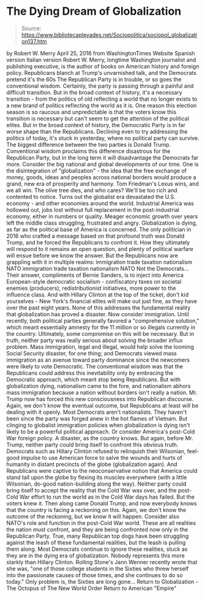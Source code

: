 # The Dying Dream of Globalization

> Source: https://www.bibliotecapleyades.net/Sociopolitica/sociopol_globalization137.htm

by Robert W. Merry April 25, 2016
from WashingtonTimes Website
Spanish version
Italian version
Robert W. Merry, longtime Washington journalist and publishing executive, is the author of books on American history and foreign policy.
Republicans blanch at Trump's unvarnished talk,
and the Democrats pretend it's the 60s
The Republican Party is in trouble, or so goes the conventional wisdom.
Certainly, the party is passing through a painful and difficult transition. But in the broad context of history, it's a necessary transition - from the politics of old reflecting a world that no longer exists to a new brand of politics reflecting the world as it is.
One reason this election season is so raucous and unpredictable is that the voters know this transition is necessary but can't seem to get the attention of the political elites.
But in the broad context of history, the Democratic Party is in far worse shape than the Republicans. Declining even to try addressing the politics of today, it's stuck in yesterday, where no political party can survive.
The biggest difference between the two parties is Donald Trump.
Conventional wisdom proclaims this difference disastrous for the Republican Party, but in the long term it will disadvantage the Democrats far more.
Consider the big national and global developments of our time.
One is the disintegration of "globalization" - the idea that the free exchange of money, goods, ideas and peoples across national borders would produce a grand, new era of prosperity and harmony.
Tom Friedman's Lexus wins, and we all win. The olive tree dies, and who cares? We'll be too rich and contented to notice.
Turns out the globalist era devastated the U.S. economy - and other economies around the world. Industrial America was hollowed out, jobs lost without full replacement in the post-industrial economy, either in numbers or quality. Meager economic growth over years left the middle class struggling, frustrated and angry.
Globalization is dying, as far as the political base of America is concerned. The only politician in 2016 who crafted a message based on that profound truth was Donald Trump, and he forced the Republicans to confront it.
How they ultimately will respond to it remains an open question, and plenty of political warfare will ensue before we know the answer. But the Republicans now are grappling with it in multiple realms:
immigration trade taxation nationalism NATO
immigration
trade
taxation
nationalism
NATO
Not the Democrats...
Their answer, compliments of Bernie Sanders, is to inject into America European-style democratic socialism - confiscatory taxes on societal enemies (producers), redistributionist initiatives, more power to the influence class.
And with Hillary Clinton at the top of the ticket, don't kid yourselves - New York's financial elites will make out just fine, as they have over the past eight years.
None of this addresses the fundamental reality that globalization has proved a disaster.
Now consider immigration. Until recently, both political parties generally favored a "comprehensive solution," which meant essentially amnesty for the 11 million or so illegals currently in the country.
Ultimately, some compromise on this will be necessary. But in truth, neither party was really serious about solving the broader influx problem.
Mass immigration, legal and illegal, would help solve the looming Social Security disaster, for one thing; and Democrats viewed mass immigration as an avenue toward party dominance since the newcomers were likely to vote Democratic.
The conventional wisdom was that the Republicans could address this inevitability only by embracing the Democratic approach, which meant stop being Republicans.
But with globalization dying, nationalism came to the fore, and nationalism abhors mass immigration because a nation without borders isn't really a nation. Mr. Trump now has forced this new consciousness into Republican discourse.
Again, we don't know the eventual outcome, but Republicans at least will be dealing with it openly.
Most Democrats aren't nationalists. They haven't been since the party was forged anew in the hot flames of Vietnam. But clinging to globalist immigration policies when globalization is dying isn't likely to be a powerful political approach.
Or consider America's post-Cold War foreign policy. A disaster, as the country knows. But again, before Mr. Trump, neither party could bring itself to confront this obvious truth.
Democrats such as Hillary Clinton refused to relinquish their Wilsonian, feel-good impulse to use American force to salve the wounds and hurts of humanity in distant precincts of the globe (globalization again).
And Republicans were captive to the neoconservative notion that America could stand tall upon the globe by flexing its muscles everywhere (with a little Wilsonian, do-good nation-building along the way).
Neither party could bring itself to accept the reality that the Cold War was over, and the post-Cold War effort to run the world as in the Cold War days has failed. But the voters knew it.
Then along came Donald Trump, and now everybody knows that the country is facing a reckoning on this. Again, we don't know the outcome of the reckoning, but we know it will happen.
Consider also NATO's role and function in the post-Cold War world.
These are all realities the nation must confront, and they are being confronted now only in the Republican Party. True, many Republican top dogs have been struggling against the leash of these fundamental realities, but the leash is pulling them along.
Most Democrats continue to ignore these realities, stuck as they are in the dying era of globalization. Nobody represents this more starkly than Hillary Clinton.
Rolling Stone's Jann Wenner recently wrote that she was,
"one of those college students in the Sixties who threw herself into the passionate causes of those times, and she continues to do so today."
Only problem is, the Sixties are long gone...
Return to Globalization - The Octopus of The New World Order
Return to American "Empire"
